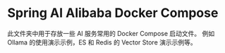 # Spring AI Alibaba Docker Compose

此文件夹中用于存放一些 AI 服务常用的 Docker Compose 启动文件。
例如 Ollama 的使用演示示例，ES 和 Redis 的 Vector Store 演示示例等。
